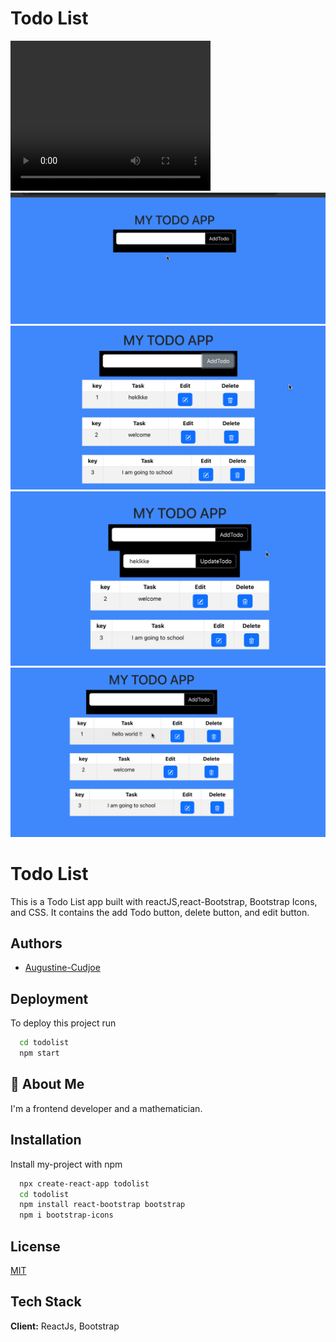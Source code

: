 <h1>Todo List</h1>


<video width="320" height="240" autoplay>
  <source src="app" type="video">
  this is not playing
</video>

<img src="todo.png" />
<img src="todo1.png" />
<img src="todo2.png" />
<img src="todo3.png" />



# Todo List 
This is a Todo List app built with reactJS,react-Bootstrap, Bootstrap Icons, and CSS. It contains the add Todo button, delete button, and edit button.


## Authors

- [Augustine-Cudjoe](https://www.github.com/Augustine-Cudjoe)


## Deployment

To deploy this project run

```bash
  cd todolist
  npm start
```


## 🚀 About Me
I'm a frontend developer and a mathematician.


## Installation

Install my-project with npm

```bash
  npx create-react-app todolist
  cd todolist
  npm install react-bootstrap bootstrap
  npm i bootstrap-icons

```
    
## License

[MIT](https://choosealicense.com/licenses/mit/)


## Tech Stack

**Client:** ReactJs, Bootstrap





